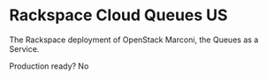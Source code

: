 Rackspace Cloud Queues US
=========================

The Rackspace deployment of OpenStack Marconi, the Queues as a Service.

Production ready?
No
